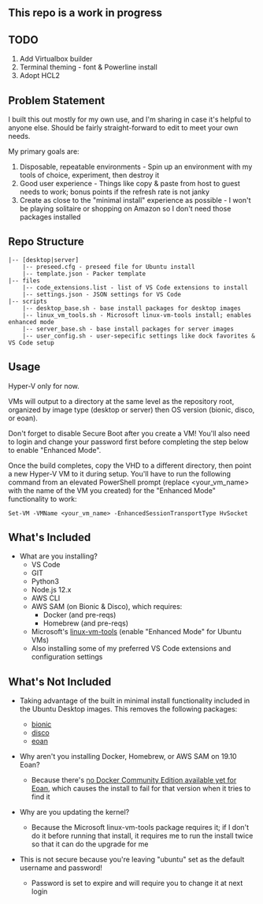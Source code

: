 ## This repo is a work in progress

## TODO

1) Add Virtualbox builder
2) Terminal theming - font & Powerline install
3) Adopt HCL2

## Problem Statement

I built this out mostly for my own use, and I'm sharing in case it's helpful to anyone else. Should be fairly straight-forward to edit to meet your own needs.

My primary goals are:

1. Disposable, repeatable environments - Spin up an environment with my tools of choice, experiment, then destroy it
2. Good user experience - Things like copy & paste from host to guest needs to work; bonus points if the refresh rate is not janky
3. Create as close to the "minimal install" experience as possible - I won't be playing solitaire or shopping on Amazon so I don't need those packages installed

## Repo Structure

```
|-- [desktop|server]
    |-- preseed.cfg - preseed file for Ubuntu install
    |-- template.json - Packer template
|-- files
    |-- code_extensions.list - list of VS Code extensions to install
    |-- settings.json - JSON settings for VS Code
|-- scripts
    |-- desktop_base.sh - base install packages for desktop images
    |-- linux_vm_tools.sh - Microsoft linux-vm-tools install; enables enhanced mode
    |-- server_base.sh - base install packages for server images
    |-- user_config.sh - user-sepecific settings like dock favorites & VS Code setup
```

## Usage

Hyper-V only for now.

VMs will output to a directory at the same level as the repository root, organized by image type (desktop or server) then OS version (bionic, disco, or eoan).

Don't forget to disable Secure Boot after you create a VM! You'll also need to login and change your password first before completing the step below to enable "Enhanced Mode".

Once the build completes, copy the VHD to a different directory, then point a new Hyper-V VM to it during setup. You'll have to run the following command from an elevated PowerShell prompt (replace <your_vm_name> with the name of the VM you created) for the "Enhanced Mode" functionality to work:

`Set-VM -VMName <your_vm_name> -EnhancedSessionTransportType HvSocket`

## What's Included

- What are you installing? 
  - VS Code
  - GIT
  - Python3
  - Node.js 12.x
  - AWS CLI
  - AWS SAM (on Bionic & Disco), which requires:
    - Docker (and pre-reqs)
    - Homebrew (and pre-reqs)
  - Microsoft's [linux-vm-tools](https://github.com/microsoft/linux-vm-tools) (enable "Enhanced Mode" for Ubuntu VMs)
  - Also installing some of my preferred VS Code extensions and configuration settings

## What's Not Included

- Taking advantage of the built in minimal install functionality included in the Ubuntu Desktop images. This removes the following packages:
    - [bionic](https://people.canonical.com/~ubuntu-archive/seeds/ubuntu.bionic/desktop.minimal-remove)
    - [disco](https://people.canonical.com/~ubuntu-archive/seeds/ubuntu.disco/desktop.minimal-remove)
    - [eoan](https://people.canonical.com/~ubuntu-archive/seeds/ubuntu.eoan/desktop.minimal-remove)

- Why aren't you installing Docker, Homebrew, or AWS SAM on 19.10 Eoan?
  - Because there's [no Docker Community Edition available yet for Eoan](https://docs.docker.com/install/linux/docker-ce/ubuntu/), which causes the install to fail for that version when it tries to find it

- Why are you updating the kernel?
  - Because the Microsoft linux-vm-tools package requires it; if I don't do it before running that install, it requires me to run the install twice so that it can do the upgrade for me

- This is not secure because you're leaving "ubuntu" set as the default username and password!
  - Password is set to expire and will require you to change it at next login
